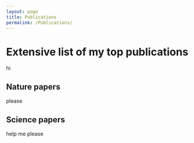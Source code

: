 ```yaml
---
layout: page
title: Publications
permalink: /Publications/
---
```


# Extensive list of my top publications
hi
## Nature papers
please
## Science papers
help me
please
